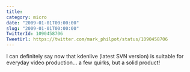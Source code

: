 ```yaml
---
title: 
category: micro
date: "2009-01-01T00:00:00"
slug: "2009-01-01T00:00:00"
TwitterId: 1090458706
TweetUrl: https://twitter.com/mark_philpot/status/1090458706
---
```


I can definitely say now that kdenlive (latest SVN version) is suitable for
everyday video production... a few quirks, but a solid product!
